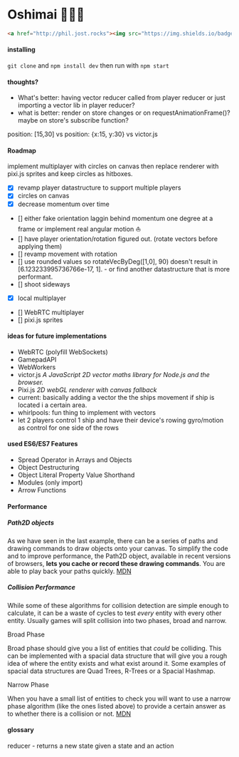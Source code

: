 # Oshimai :octopus::anchor::boat:
```html
<a href="http://phil.jost.rocks"><img src="https://img.shields.io/badge/badge-present-green.svg" alt="badge present" height='20px' /></a>
```
#### installing
`git clone` and `npm install dev` then run with `npm start`

#### thoughts?
- What's better: having vector reducer called from player reducer or just importing a vector lib in player reducer?
- what is better: render on store changes or on requestAnimationFrame()? maybe on store's subscribe function?

position: [15,30] vs position: {x:15, y:30} vs victor.js

#### Roadmap
implement multiplayer with circles on canvas then replace renderer with pixi.js sprites and keep circles as hitboxes.

- [x] revamp player datastructure to support multiple players
- [x] circles on canvas
- [x] decrease momentum over time
- [] either fake orientation laggin behind momentum one degree at a frame or implement real angular motion :boat:
- [] have player orientation/rotation figured out. (rotate vectors before applying them)
- [] revamp movement with rotation
- [] use rounded values so rotateVecByDeg([1,0], 90) doesn't result in [6.123233995736766e-17, 1]. - or find another datastructure that is more performant.
- [] shoot sideways
- [x] local multiplayer
- [] WebRTC multiplayer
- [] pixi.js sprites

#### ideas for future implementations
- WebRTC (polyfill WebSockets)
- GamepadAPI
- WebWorkers
- victor.js *A JavaScript 2D vector maths library for Node.js and the browser.*
- Pixi.js *2D webGL renderer with canvas fallback*
- current: basically adding a vector the the ships movement if ship is located i a certain area.
- whirlpools: fun thing to implement with vectors
- let 2 players control 1 ship and have their device's rowing gyro/motion as control for one side of the rows

#### used ES6/ES7 Features
- Spread Operator in Arrays and Objects
- Object Destructuring
- Object Literal Property Value Shorthand
- Modules (only import)
- Arrow Functions

#### Performance

##### Path2D objects
As we have seen in the last example, there can be a series of paths and drawing commands to draw objects onto your canvas. To simplify the code and to improve performance, the Path2D object, available in recent versions of browsers, **lets you cache or record these drawing commands**. You are able to play back your paths quickly.
[MDN](https://developer.mozilla.org/en-US/docs/Web/API/Canvas_API/Tutorial/Drawing_shapes)

##### Collision Performance
While some of these algorithms for collision detection are simple enough to calculate, it can be a waste of cycles to test *every* entity with every other entity. Usually games will split collision into two phases, broad and narrow.

Broad Phase

Broad phase should give you a list of entities that *could* be colliding. This can be implemented with a spacial data structure that will give you a rough idea of where the entity exists and what exist around it. Some examples of spacial data structures are Quad Trees, R-Trees or a Spacial Hashmap.

Narrow Phase

When you have a small list of entities to check you will want to use a narrow phase algorithm (like the ones listed above) to provide a certain answer as to whether there is a collision or not.
[MDN](https://developer.mozilla.org/en-US/docs/Games/Techniques/2D_collision_detection)

#### glossary
reducer - returns a new state given a state and an action

